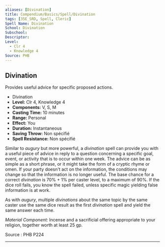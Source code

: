 ```yaml
---
aliases: [Divination]
title: Compendium/Basics/Spell/Divination
tags: [35E_SRD, Spell, Cleric]
Spell Name: Divination
School: Divination
Subschool: 
Descriptor: 
Level:
  - Clr 4
  - Knowledge 4
Source: PHB
---
```



## Divination

Provides useful advice for specific proposed actions.

*   Divination
*   **Level:** Clr 4, Knowledge 4
*   **Components:** V, S, M
*   **Casting Time:** 10 minutes
*   **Range:** Personal
*   **Effect:** You
*   **Duration:** Instantaneous
*   **Saving Throw:** Non spécifié
*   **Spell Resistance:** Non spécifié

<p>Similar to <i>augury</i> but more powerful, a <i>divination</i> spell can provide you with a useful piece of advice in reply to a question concerning a specific goal, event, or activity that is to occur within one week. The advice can be as simple as a short phrase, or it might take the form of a cryptic rhyme or omen. If your party doesn't act on the information, the conditions may change so that the information is no longer useful. The base chance for a correct <i>divination</i> is 70% + 1% per caster level, to a maximum of 90%. If the dice roll fails, you know the spell failed, unless specific magic yielding false information is at work.</p><p>As with <i>augury</i>, multiple <i>divinations</i> about the same topic by the same caster use the same dice result as the first <i>divination</i> spell and yield the same answer each time.</p><p><i>Material Component:</i> Incense and a sacrificial offering appropriate to your religion, together worth at least 25 gp.</p>

Source : PHB P224

---
